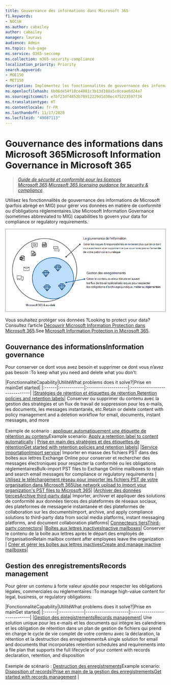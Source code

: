 ```yaml
---
title: Gouvernance des informations dans Microsoft 365
f1.keywords:
- NOCSH
ms.author: cabailey
author: cabailey
manager: laurawi
audience: Admin
ms.topic: hub-page
ms.service: O365-seccomp
ms.collection: m365-security-compliance
localization_priority: Priority
search.appverid:
- MOE150
- MET150
description: Implémentez les fonctionnalités de gouvernance des informations de Microsoft pour gérer vos données en matière de conformité ou d’obligations réglementaires.
ms.openlocfilehash: 6b06de54f18ce4081c3b13d108a5c0ceae6d24a7
ms.sourcegitcommit: e7bf23df4852b78912229d1d38ec475223597f34
ms.translationtype: HT
ms.contentlocale: fr-FR
ms.lasthandoff: 11/17/2020
ms.locfileid: "49087113"
---
```

# <a name="microsoft-information-governance-in-microsoft-365"></a><span data-ttu-id="a60e1-103">Gouvernance des informations dans Microsoft 365</span><span class="sxs-lookup"><span data-stu-id="a60e1-103">Microsoft Information Governance in Microsoft 365</span></span>

><span data-ttu-id="a60e1-104">*[Guide de sécurité et conformité pour les licences Microsoft 365](https://aka.ms/ComplianceSD).*</span><span class="sxs-lookup"><span data-stu-id="a60e1-104">*[Microsoft 365 licensing guidance for security & compliance](https://aka.ms/ComplianceSD).*</span></span>

<span data-ttu-id="a60e1-105">Utilisez les fonctionnalités de gouvernance des informations de Microsoft (parfois abrégé en MIG) pour gérer vos données en matière de conformité ou d’obligations réglementaires.</span><span class="sxs-lookup"><span data-stu-id="a60e1-105">Use Microsoft Information Governance (sometimes abbreviated to MIG) capabilities to govern your data for compliance or regulatory requirements.</span></span>

![Gérez vos données : gouvernance des informations et gestion des enregistrements](../media/information-governance-records-management.png)

<span data-ttu-id="a60e1-107">Vous souhaitez protéger vos données ?</span><span class="sxs-lookup"><span data-stu-id="a60e1-107">Looking to protect your data?</span></span> <span data-ttu-id="a60e1-108">Consultez l’article [Découvrir Microsoft Information Protection dans Microsoft 365](information-protection.md).</span><span class="sxs-lookup"><span data-stu-id="a60e1-108">See [Microsoft Information Protection in Microsoft 365](information-protection.md).</span></span>

## <a name="information-governance"></a><span data-ttu-id="a60e1-109">Gouvernance des informations</span><span class="sxs-lookup"><span data-stu-id="a60e1-109">Information governance</span></span>

<span data-ttu-id="a60e1-110">Pour conserver ce dont vous avez besoin et supprimer ce dont vous n’avez pas besoin :</span><span class="sxs-lookup"><span data-stu-id="a60e1-110">To keep what you need and delete what you don't:</span></span>
 
|<span data-ttu-id="a60e1-111">Fonctionnalité</span><span class="sxs-lookup"><span data-stu-id="a60e1-111">Capability</span></span>|<span data-ttu-id="a60e1-112">Utilité</span><span class="sxs-lookup"><span data-stu-id="a60e1-112">What problems does it solve?</span></span>|<span data-ttu-id="a60e1-113">Prise en main</span><span class="sxs-lookup"><span data-stu-id="a60e1-113">Get started</span></span>|
|:------|:------------|:--------------------|:-----------------------------|
|[<span data-ttu-id="a60e1-114">Stratégies de rétention et étiquettes de rétention.</span><span class="sxs-lookup"><span data-stu-id="a60e1-114">Retention policies and retention labels</span></span>](retention.md)| <span data-ttu-id="a60e1-115">Conserver ou supprimer du contenu avec la gestion des stratégies et un flux de travail de suppression pour les e-mails, les documents, les messages instantanés, etc.</span><span class="sxs-lookup"><span data-stu-id="a60e1-115">Retain or delete content with policy management and a deletion workflow for email, documents, instant messages, and more</span></span> <br /><br /><span data-ttu-id="a60e1-116">Exemple de scénario : [appliquer automatiquement une étiquette de rétention au contenu](apply-retention-labels-automatically.md)</span><span class="sxs-lookup"><span data-stu-id="a60e1-116">Example scenario: [Apply a retention label to content automatically](apply-retention-labels-automatically.md)</span></span> | [<span data-ttu-id="a60e1-117">Prise en main des stratégies et des étiquettes de rétention</span><span class="sxs-lookup"><span data-stu-id="a60e1-117">Get started with retention policies and retention labels</span></span>](get-started-with-retention.md)|
|[<span data-ttu-id="a60e1-118">Service importation</span><span class="sxs-lookup"><span data-stu-id="a60e1-118">Import service</span></span>](importing-pst-files-to-office-365.md)| <span data-ttu-id="a60e1-119">Importer en masse des fichiers PST dans des boîtes aux lettres Exchange Online pour conserver et rechercher des messages électroniques pour respecter la conformité ou les obligations réglementaires</span><span class="sxs-lookup"><span data-stu-id="a60e1-119">Bulk-import PST files to Exchange Online mailboxes to retain and search email messages for compliance or regulatory requirements</span></span> | [<span data-ttu-id="a60e1-120">Utilisez le téléchargement réseau pour importer les fichiers PST de votre organisation dans Microsoft 365</span><span class="sxs-lookup"><span data-stu-id="a60e1-120">Use network upload to import your organization's PST files to Microsoft 365</span></span>](use-network-upload-to-import-pst-files.md)|
|[<span data-ttu-id="a60e1-121">Archiver des données tierces</span><span class="sxs-lookup"><span data-stu-id="a60e1-121">Archive third-party data</span></span>](archiving-third-party-data.md)| <span data-ttu-id="a60e1-122">Importer, archiver et appliquer des solutions de conformité aux données tierces des plateformes de réseaux sociaux, des plateformes de messagerie instantanée et des plateformes de collaboration sur les documents</span><span class="sxs-lookup"><span data-stu-id="a60e1-122">Import, archive, and apply compliance solutions to third-party data from social media platforms, instant messaging platforms, and document collaboration platforms</span></span>| [<span data-ttu-id="a60e1-123">Connecteurs tiers</span><span class="sxs-lookup"><span data-stu-id="a60e1-123">Third-party connectors</span></span>](archiving-third-party-data.md#third-party-data-connectors)|
|[<span data-ttu-id="a60e1-124">Boîtes aux lettres inactives</span><span class="sxs-lookup"><span data-stu-id="a60e1-124">Inactive mailboxes</span></span>](inactive-mailboxes-in-office-365.md)| <span data-ttu-id="a60e1-125">Conserver le contenu de la boîte aux lettres après le départ des employés de l’organisation</span><span class="sxs-lookup"><span data-stu-id="a60e1-125">Retain mailbox content after employees leave the organization</span></span> | [<span data-ttu-id="a60e1-126">Créer et gérer les boîtes aux lettres inactives</span><span class="sxs-lookup"><span data-stu-id="a60e1-126">Create and manage inactive mailboxes</span></span>](create-and-manage-inactive-mailboxes.md)|

## <a name="records-management"></a><span data-ttu-id="a60e1-127">Gestion des enregistrements</span><span class="sxs-lookup"><span data-stu-id="a60e1-127">Records management</span></span>

<span data-ttu-id="a60e1-128">Pour gérer un contenu à forte valeur ajoutée pour respecter les obligations légales, commerciales ou réglementaires :</span><span class="sxs-lookup"><span data-stu-id="a60e1-128">To manage high-value content for legal, business, or regulatory obligations:</span></span>

|<span data-ttu-id="a60e1-129">Fonctionnalité</span><span class="sxs-lookup"><span data-stu-id="a60e1-129">Capability</span></span>|<span data-ttu-id="a60e1-130">Utilité</span><span class="sxs-lookup"><span data-stu-id="a60e1-130">What problems does it solve?</span></span>|<span data-ttu-id="a60e1-131">Prise en main</span><span class="sxs-lookup"><span data-stu-id="a60e1-131">Get started</span></span>|
|:------|:------------|---------------------|:----------------------------|
|[<span data-ttu-id="a60e1-132">Gestion des enregistrements</span><span class="sxs-lookup"><span data-stu-id="a60e1-132">Records management</span></span>](records-management.md)| <span data-ttu-id="a60e1-133">Une solution unique pour les e-mails et les documents qui intègre les calendriers et les obligation de rétention dans un plan de gestion de fichiers qui prend en charge le cycle de vie complet de votre contenu avec la déclaration, la rétention et la destruction des enregistrements</span><span class="sxs-lookup"><span data-stu-id="a60e1-133">A single solution for email and documents that incorporates retention schedules and requirements into a file plan that supports the full lifecycle of your content with records declaration, retention, and disposition</span></span> <br /><br /><span data-ttu-id="a60e1-134">Exemple de scénario : [Destruction des enregistrements](disposition.md#disposition-of-records)</span><span class="sxs-lookup"><span data-stu-id="a60e1-134">Example scenario: [Disposition of records](disposition.md#disposition-of-records)</span></span>|[<span data-ttu-id="a60e1-135">Prise en main de la gestion des enregistrements</span><span class="sxs-lookup"><span data-stu-id="a60e1-135">Get started with records management</span></span>](get-started-with-records-management.md) |


